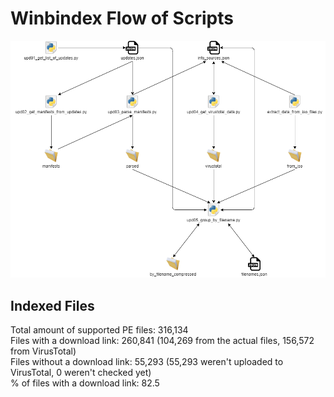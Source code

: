 # Winbindex Flow of Scripts

![winbindex-scripts-flow.png](winbindex-scripts-flow.png)

## Indexed Files

<!--FileStats-->
Total amount of supported PE files: 316,134  
Files with a download link: 260,841 (104,269 from the actual files, 156,572 from VirusTotal)  
Files without a download link: 55,293 (55,293 weren't uploaded to VirusTotal, 0 weren't checked yet)  
% of files with a download link: 82.5  
<!--/FileStats-->
